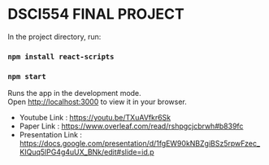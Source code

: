 # DSCI554 FINAL PROJECT


In the project directory, run:

### `npm install react-scripts`
### `npm start`

Runs the app in the development mode.\
Open [http://localhost:3000](http://localhost:3000) to view it in your browser.

- Youtube Link : https://youtu.be/TXuAVfkr6Sk
- Paper Link : https://www.overleaf.com/read/rshpgcjcbrwh#b839fc
- Presentation Link : https://docs.google.com/presentation/d/1fgEW90kNBZgiBSz5rpwFzec_KIQuq5lPG4g4uUX_BNk/edit#slide=id.p
